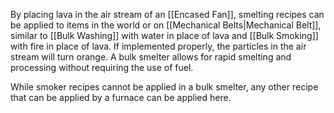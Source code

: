 By placing lava in the air stream of an [[Encased Fan]], smelting recipes can be applied to items in the world or on [[Mechanical Belts|Mechanical Belt]], similar to [[Bulk Washing]] with water in place of lava and [[Bulk Smoking]] with fire in place of lava. If implemented properly, the particles in the air stream will turn orange. A bulk smelter allows for rapid smelting and processing without requiring the use of fuel.

While smoker recipes cannot be applied in a bulk smelter, any other recipe that can be applied by a furnace can be applied here.